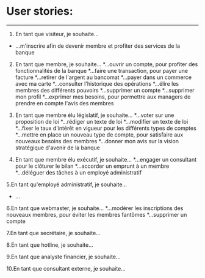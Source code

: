 # User stories:

 
***
1. En tant que visiteur, je souhaite...
* ...m'inscrire afin de devenir membre et profiter des services de la banque

2.  En tant que membre, je souhaite...
*...ouvrir un compte, pour profiter des fonctionnalités de la banque
*...faire une transaction, pour payer une facture
*...retirer de l'argent au bancomat
*...payer dans un commerce avec ma carte
*...consulter l'historique des opérations
*...élire les membres des différents pouvoirs
*...supprimer un compte
*...supprimer mon profil
*...exprimer mes besoins, pour permettre aux managers de prendre en compte l'avis des membres

3. En tant que membre élu législatif, je souhaite...
*...voter sur une proposition de loi
*...rédiger un texte de loi
*...modifier un texte de loi
*...fixer le taux d'intérêt en vigueur pour les différents types de comptes
*...mettre en place un nouveau type de compte, pour satisfaire aux nouveaux besoins des membres
*...donner mon avis sur la vision stratégique d'avenir de la banque

4. En tant que membre élu exécutif, je souhaite...
*...engager un consultant pour le clôturer le bilan
*...accorder un emprunt à un membre
*...déléguer des tâches à un employé administratif

5.En tant qu'employé administratif, je souhaite...
* ...

6.En tant que webmaster, je souhaite...
*...modérer les inscriptions des nouveaux membres, pour éviter les membres fantômes
*...supprimer un compte

7.En tant que secrétaire, je souhaite...

8.En tant que hotline, je souhaite...

9.En tant que analyste financier, je souhaite...

10.En tant que consultant externe, je souhaite...
